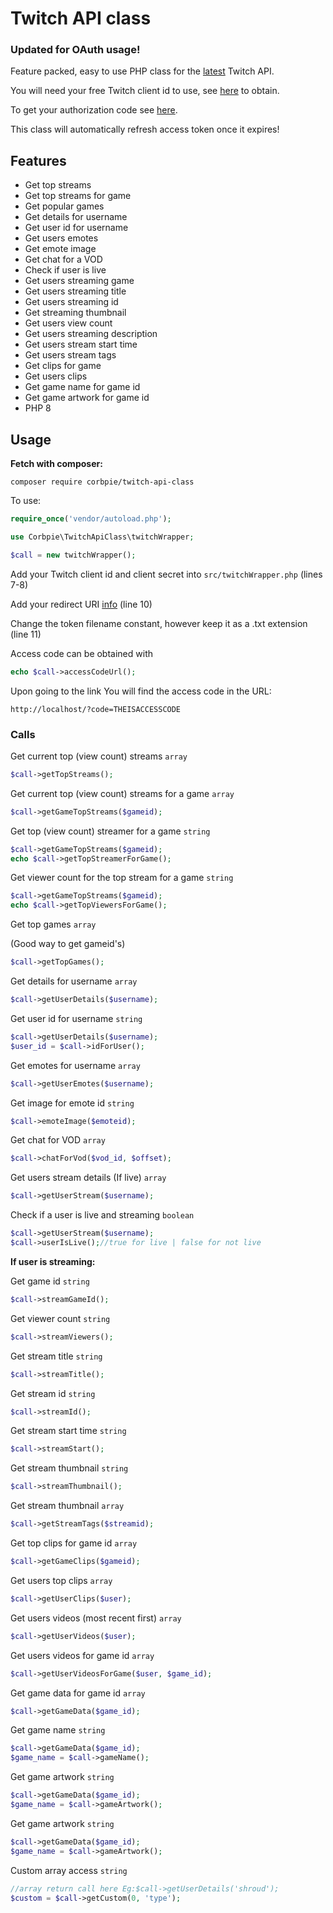 # Twitch API class

### Updated for OAuth usage!

Feature packed, easy to use PHP class for the [latest](https://dev.twitch.tv/docs/api/) Twitch API.

You will need your free Twitch client id to use, see [here](https://dev.twitch.tv/docs/api/#step-1-setup) to obtain.

To get your authorization code see [here](https://write.corbpie.com/twitch-api-authentication-with-oauth-using-php/).

This class will automatically refresh access token once it expires!

## Features

* Get top streams
* Get top streams for game
* Get popular games
* Get details for username
* Get user id for username
* Get users emotes
* Get emote image
* Get chat for a VOD
* Check if user is live
* Get users streaming game
* Get users streaming title
* Get users streaming id
* Get streaming thumbnail
* Get users view count
* Get users streaming description
* Get users stream start time
* Get users stream tags
* Get clips for game
* Get users clips
* Get game name for game id
* Get game artwork for game id
* PHP 8

## Usage

**Fetch with composer:**

```shell
composer require corbpie/twitch-api-class
```

To use:

```php
require_once('vendor/autoload.php');

use Corbpie\TwitchApiClass\twitchWrapper;

$call = new twitchWrapper();
```

Add your Twitch client id and client secret into ```src/twitchWrapper.php``` (lines 7-8)

Add your redirect URI [info](https://write.corbpie.com/twitch-api-authentication-with-oauth-using-php/) (line 10)

Change the token filename constant, however keep it as a .txt extension (line 11)

Access code can be obtained with

```php
echo $call->accessCodeUrl();
```

Upon going to the link You will find the access code in the URL:

```http://localhost/?code=THEISACCESSCODE```

### Calls

Get current top (view count) streams `array`

```php
$call->getTopStreams();
```

Get current top (view count) streams for a game `array`

```php
$call->getGameTopStreams($gameid);
```

Get top (view count) streamer for a game `string`

```php
$call->getGameTopStreams($gameid);
echo $call->getTopStreamerForGame();
```

Get viewer count for the top stream for a game `string`

```php
$call->getGameTopStreams($gameid);
echo $call->getTopViewersForGame();
```

Get top games `array`

(Good way to get gameid's)

```php
$call->getTopGames();
```

Get details for username `array`

```php
$call->getUserDetails($username);
```

Get user id for username `string`

```php
$call->getUserDetails($username);
$user_id = $call->idForUser();
```

Get emotes for username `array`

```php
$call->getUserEmotes($username);
```

Get image for emote id `string`

```php
$call->emoteImage($emoteid);
```

Get chat for VOD `array`

```php
$call->chatForVod($vod_id, $offset);
```

Get users stream details (If live) `array`

```php
$call->getUserStream($username);
```

Check if a user is live and streaming `boolean`

```php
$call->getUserStream($username);
$call->userIsLive();//true for live | false for not live
```

__If user is streaming:__

Get game id `string`

```php
$call->streamGameId();
```

Get viewer count `string`

```php
$call->streamViewers();
```

Get stream title `string`

```php
$call->streamTitle();
```

Get stream id `string`

```php
$call->streamId();
```

Get stream start time `string`

```php
$call->streamStart();
```

Get stream thumbnail `string`

```php
$call->streamThumbnail();
```

Get stream thumbnail `array`

```php
$call->getStreamTags($streamid);
```

Get top clips for game id `array`

```php
$call->getGameClips($gameid);
```

Get users top clips `array`

```php
$call->getUserClips($user);
```

Get users videos (most recent first) `array`

```php
$call->getUserVideos($user);
```

Get users videos for game id `array`

```php
$call->getUserVideosForGame($user, $game_id);
```

Get game data for game id `array`

```php
$call->getGameData($game_id);
```

Get game name `string`

```php
$call->getGameData($game_id);
$game_name = $call->gameName();
```

Get game artwork `string`

```php
$call->getGameData($game_id);
$game_name = $call->gameArtwork();
```

Get game artwork `string`

```php
$call->getGameData($game_id);
$game_name = $call->gameArtwork();
```

Custom array access `string`

```php
//array return call here Eg:$call->getUserDetails('shroud');
$custom = $call->getCustom(0, 'type');
```
